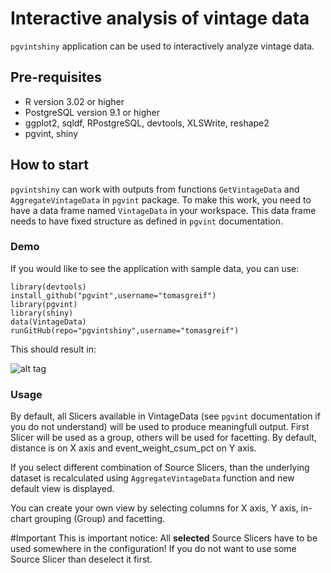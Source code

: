 # Interactive analysis of vintage data
`pgvintshiny` application can be used to interactively analyze vintage data.

## Pre-requisites
* R version 3.02 or higher
* PostgreSQL version 9.1 or higher
* ggplot2, sqldf, RPostgreSQL, devtools, XLSWrite, reshape2
* pgvint, shiny

## How to start
`pgvintshiny` can work with outputs from functions `GetVintageData` and `AggregateVintageData` in `pgvint` package. To make
this work, you need to have a data frame named `VintageData` in your workspace. This data frame needs to have fixed structure as
defined in `pgvint` documentation.

### Demo
If you would like to see the application with sample data, you can use:

    library(devtools)
    install_github("pgvint",username="tomasgreif")
    library(pgvint)  
    library(shiny) 
    data(VintageData) 
    runGitHub(repo="pgvintshiny",username="tomasgreif")     

This should result in:

![alt tag](http://www.analytikdat.cz/images/easyblog_images/923/20131020-get-vintage-data-postgresql-r/pgvintshiny-vintage-data-analysis-interactive-shiny-app.png)

### Usage
By default, all Slicers available in VintageData (see `pgvint` documentation if you do not understand) will be used to produce meaningfull output.
First Slicer will be used as a group, others will be used for facetting. By default, distance is on X axis and event_weight_csum_pct on Y axis.

If you select different combination of Source Slicers, than the underlying dataset is recalculated using `AggregateVintageData` function and new default view is displayed.

You can create your own view by selecting columns for X axis, Y axis, in-chart grouping (Group) and facetting.

#Important
This is important notice: All **selected** Source Slicers have to be used somewhere in the configuration! If you do not want to use some Source Slicer than deselect it first.